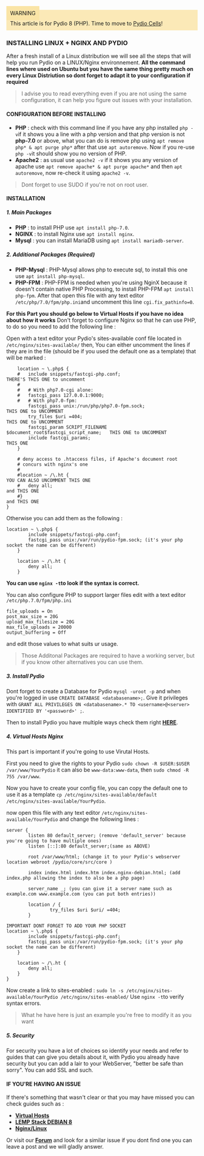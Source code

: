 <div style="background-color: #fbe9b7;font-size: 14px;">
<span style="background-color: #fae4a6;padding: 10px;">WARNING</span>
<span style="padding: 10px;display: inline-block;">This article is for Pydio 8 (PHP). Time to move to <a href="https://pydio.com/en/docs/administration-guides">Pydio Cells</a>!</span>
</div>

### INSTALLING LINUX + NGINX AND PYDIO
After a fresh install of a Linux distribution we will see all the steps that will help you run Pydio on a LINUX/Nginx environnement.
**All the command lines where used on Ubuntu but you have the same thing pretty much on every Linux Distriution so dont forget to adapt it to your configuration if required**

> I advise you to read everything even if you are not using the same configuration, it can help you figure out issues with your installation.

#### CONFIGURATION BEFORE INSTALLING
+ **PHP** : check with this command line if you have any php installed `php -v`if it shows you a line with a php version and that php version is not **php-7.0** or above,
what you can do is remove php using `apt remove php* & apt purge php*`
after that use `apt autoremove`. Now if you re-use `php -v`it should show you no version of PHP.
+ **Apache2** : as usual use `apache2 -v` if it shows you any version of apache use `apt remove apache* & apt purge apache*`
and then `apt autoremove`, now re-check it using `apache2 -v`.

> Dont forget to use SUDO if you're not on root user.

#### INSTALLATION

##### 1. Main Packages
+ **PHP** : to install PHP use `apt install php-7.0`.
+ **NGINX** : to install Nginx use `apt install nginx`.
+ **Mysql** : you can install MariaDB using `apt install mariadb-server`.


##### 2. Additional Packages (Required)

+ **PHP-Mysql** : PHP-Mysql allows php to execute sql, to install this one use `apt install php-mysql`.
+ **PHP-FPM** : PHP-FPM is needed when you're using NginX because it doesn't contain native PHP Processing,
to install PHP-FPM `apt install php-fpm`.
After that open this file with any text editor `/etc/php/7.0/fpm/php.ini`and uncomment this line `cgi.fix_pathinfo=0`.

**For this Part you should go below to Virtual Hosts if you have no idea about how it works**
Don't forget to configure Nginx so that he can use PHP, to do so you need to add the following line :

Open with a text editor your Pydio's sites-available conf file located in `/etc/nginx/sites-available/` then,
You can either uncomment the lines if they are in the file (should be if you used the default one as a template) that will be marked :
```
	location ~ \.php$ {
	#	include snippets/fastcgi-php.conf;                                  THERE'S THIS ONE to uncomment
	#
	#	# With php7.0-cgi alone:
	#	fastcgi_pass 127.0.0.1:9000;
	#	# With php7.0-fpm:
		fastcgi_pass unix:/run/php/php7.0-fpm.sock;                         THIS ONE to UNCOMMENT
		try_files $uri =404;                                                THIS ONE to UNCOMMENT   
		fastcgi_param SCRIPT_FILENAME $document_root$fastcgi_script_name;   THIS ONE to UNCOMMENT
		include fastcgi_params;		                                        THIS ONE 
	}

	# deny access to .htaccess files, if Apache's document root
	# concurs with nginx's one
	#
	#location ~ /\.ht {                                                     YOU CAN ALSO UNCOMMENT THIS ONE
	#	deny all;                                                           and THIS ONE 
	#}                                                                      and THIS ONE
}

```

Otherwise you can add them as the following :
```
location ~ \.php$ {
        include snippets/fastcgi-php.conf;
        fastcgi_pass unix:/var/run/pydio-fpm.sock; (it's your php socket the name can be different)
    }

    location ~ /\.ht {
        deny all;
    }
```

**You can use `nginx -t`to look if the syntax is correct.**

You can also configure PHP to support larger files edit with a text editor `/etc/php.7.0/fpm/php.ini`
```
file_uploads = On
post_max_size = 20G
upload_max_filesize = 20G
max_file_uploads = 20000
output_buffering = Off
```
and edit those values to what suits ur usage.  


> Those Additonal Packages are required to have a working server, but if you know other alternatives you can use them.

##### 3. Install Pydio
Dont forget to create a Database for Pydio `mysql -uroot -p`
and when you're logged in use `CREATE DATABASE <databasename>;`.
Give it privileges with `GRANT ALL PRIVILEGES ON <databasename>.* TO <username>@<server> IDENTIFIED BY '<password>' ;`.

Then to install Pydio you have multiple ways check them right **[HERE](https://pydio.com/en/docs/v8/installation-guide)**.


##### 4. Virtual Hosts Nginx
This part is important if you're going to use Virutal Hosts.

First you need to give the rights to your Pydio `sudo chown -R $USER:$USER /var/www/YourPydio`
it can also be `www-data:www-data`,
then `sudo chmod -R 755 /var/www`.


Now you have to create your config file, you can copy the default one to use it as a template 
`cp /etc/nginx/sites-available/default /etc/nginx/sites-available/YourPydio`.

now open this file with any text editor `/etc/nginx/sites-available/YourPydio`
and change the following lines :
```
server {
        listen 80 default_server; (remove 'default_server' because you're going to have multiple ones)
        listen [::]:80 default_server;(same as ABOVE)

        root /var/www/html; (change it to your Pydio's webserver location webroot /pydio/core/src/core )
        
        index index.html index.htm index.nginx-debian.html; (add index.php allowing the index to also be a php page)

        server_name _; (you can give it a server name such as example.com www.example.com (you can put both entries))

        location / {
                try_files $uri $uri/ =404;
        }

IMPORTANT DONT FORGET TO ADD YOUR PHP SOCKET 
location ~ \.php$ {
        include snippets/fastcgi-php.conf;
        fastcgi_pass unix:/var/run/pydio-fpm.sock; (it's your php socket the name can be different)
    }

    location ~ /\.ht {
        deny all;
    }
}

```
Now create a link to sites-enabled :
`sudo ln -s /etc/nginx/sites-available/YourPydio /etc/nginx/sites-enabled/` 
Use `nginx -t`to verify syntax errors.

>What he have here is just an example you're free to modify it as you want

##### 5. Security
For security you have a lot of choices so identify your needs and refer to guides that can give you details about it,
with Pydio you already have security but you can add a lair to your WebServer, "better be safe than sorry".
You can add SSL and such.

#### IF YOU'RE HAVING AN ISSUE
If there's something that wasn't clear or that you may have missed
you can check guides such as :

+ **[Virtual Hosts](https://www.digitalocean.com/community/tutorials/how-to-set-up-nginx-server-blocks-virtual-hosts-on-ubuntu-16-04)**
+ **[LEMP Stack DEBIAN 8](https://www.digitalocean.com/community/tutorials/how-to-install-linux-nginx-mysql-php-lemp-stack-on-debian-8)**
+ **[Nginx/Linux](https://www.digitalocean.com/community/tutorials/how-to-install-nginx-on-ubuntu-16-04)**

Or visit our **[Forum](https://forum.pydio.com/)** and look for a similar issue if you dont find one you can leave a post and we will gladly answer.


